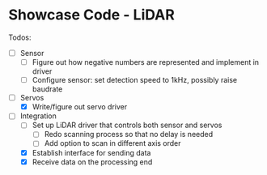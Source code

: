 # Showcase Code - LiDAR

Todos:

* [ ] Sensor
  * [ ] Figure out how negative numbers are represented and implement in driver
  * [ ] Configure sensor: set detection speed to 1kHz, possibly raise baudrate
* [ ] Servos
  * [x] Write/figure out servo driver
* [ ] Integration
  * [ ] Set up LiDAR driver that controls both sensor and servos
    * [ ] Redo scanning process so that no delay is needed
    * [ ] Add option to scan in different axis order
  * [x] Establish interface for sending data
  * [x] Receive data on the processing end
